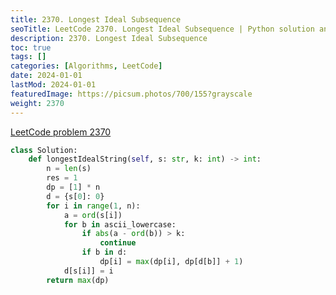 ```yaml
---
title: 2370. Longest Ideal Subsequence
seoTitle: LeetCode 2370. Longest Ideal Subsequence | Python solution and explanation
description: 2370. Longest Ideal Subsequence
toc: true
tags: []
categories: [Algorithms, LeetCode]
date: 2024-01-01
lastMod: 2024-01-01
featuredImage: https://picsum.photos/700/155?grayscale
weight: 2370
---
```


[LeetCode problem 2370](https://leetcode.com/problems/longest-ideal-subsequence/)

```python
class Solution:
    def longestIdealString(self, s: str, k: int) -> int:
        n = len(s)
        res = 1
        dp = [1] * n
        d = {s[0]: 0}
        for i in range(1, n):
            a = ord(s[i])
            for b in ascii_lowercase:
                if abs(a - ord(b)) > k:
                    continue
                if b in d:
                    dp[i] = max(dp[i], dp[d[b]] + 1)
            d[s[i]] = i
        return max(dp)

```
